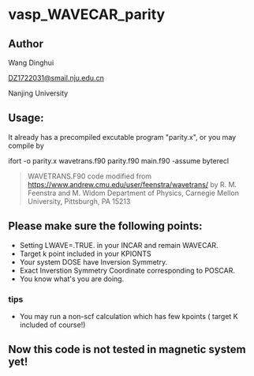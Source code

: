 # vasp_WAVECAR_parity

## Author

 Wang Dinghui
 
 DZ1722031@smail.nju.edu.cn
 
 Nanjing University

## Usage:

It already has a precompiled excutable program "parity.x", or you may compile by

ifort -o parity.x wavetrans.f90 parity.f90 main.f90 -assume byterecl

 > WAVETRANS.F90 code modified from https://www.andrew.cmu.edu/user/feenstra/wavetrans/  by R. M. Feenstra and M. Widom Department of Physics, Carnegie Mellon University, Pittsburgh, PA 15213

## Please make sure the following points:
- Setting LWAVE=.TRUE. in your INCAR and remain WAVECAR.
- Target k point included in your KPIONTS
- Your system DOSE have Inversion Symmetry.
- Exact Inverstion Symmetry Coordinate corresponding to POSCAR.
- You know what's you are doing.

### tips
- You may run a non-scf calculation which has few kpoints ( target K included of course!)

## Now this code is not tested in magnetic system yet!
